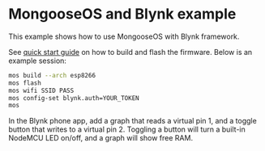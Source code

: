 # MongooseOS and Blynk example

This example shows how to use MongooseOS with Blynk framework.

See [quick start guide](https://mongoose-os.com/docs/#/quickstart/)
on how to build and flash the firmware. Below is an example session:

```bash
mos build --arch esp8266
mos flash
mos wifi SSID PASS
mos config-set blynk.auth=YOUR_TOKEN
mos
```

In the Blynk phone app, add a graph that reads a virtual pin 1,
and a toggle button that writes to a virtual pin 2. Toggling a button will
turn a built-in NodeMCU LED on/off, and a graph will show free RAM.

